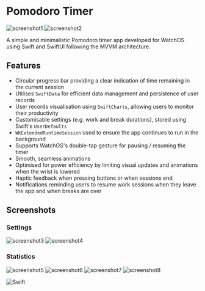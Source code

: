 # Pomodoro Timer

![screenshot1](https://github.com/user-attachments/assets/f0316f3e-0d77-4106-8c68-8f2ac802b9e9)
![screenshot2](https://github.com/user-attachments/assets/0f6ff631-169a-4fba-bf4d-00aef90718c8)

A simple and minimalistic Pomodoro timer app developed for WatchOS using Swift and SwiftUI following the MVVM architecture.

## Features

- Circular progress bar providing a clear indication of time remaining in the current session
- Utilises `SwiftData` for efficient data management and persistence of user records
- User records visualisation using `SwiftCharts`, allowing users to monitor their productivity
- Customisable settings (e.g. work and break durations), stored using Swift's `UserDefaults`
- `WKExtendedRuntimeSession` used to ensure the app continues to run in the background
- Supports WatchOS's double-tap gesture for pausing / resuming the timer
- Smooth, seamless animations
- Optimised for power efficiency by limiting visual updates and animations when the wrist is lowered
- Haptic feedback when pressing buttons or when sessions end
- Notifications reminding users to resume work sessions when they leave the app and when breaks are over

## Screenshots

### Settings
![screenshot3](https://github.com/user-attachments/assets/95263867-fc74-4386-be42-6a5e8dbf4b93)
![screenshot4](https://github.com/user-attachments/assets/2626076e-155a-4ba2-854c-edb58e4d0827)

### Statistics
![screenshot5](https://github.com/user-attachments/assets/d9eb263c-f3e9-47ad-b84a-7ad812b43a30)
![screenshot6](https://github.com/user-attachments/assets/24d3daaf-2381-492d-a6cc-2829c7d9ef42)
![screenshot7](https://github.com/user-attachments/assets/8fd3aef0-a4d7-4842-bf12-2a12a35e3391)
![screenshot8](https://github.com/user-attachments/assets/2f3f3eb9-0d14-4d3a-ae60-c0674d6daa11)

![Swift](https://img.shields.io/badge/swift-F54A2A?style=for-the-badge&logo=swift&logoColor=white)
